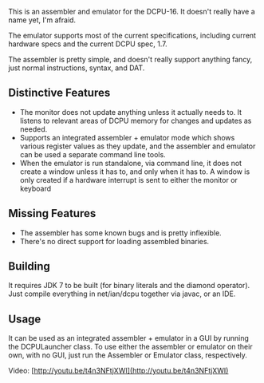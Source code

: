 This is an assembler and emulator for the DCPU-16. It doesn't really have a name yet, I'm afraid.

The emulator supports most of the current specifications, including current hardware specs and the current DCPU spec, 1.7.

The assembler is pretty simple, and doesn't really support anything fancy, just normal instructions, syntax, and DAT.

Distinctive Features
--------------------

- The monitor does not update anything unless it actually needs to. It listens to relevant areas of DCPU memory for changes and updates as needed.
- Supports an integrated assembler + emulator mode which shows various register values as they update, and the assembler and emulator can be used a separate command line tools.
- When the emulator is run standalone, via command line, it does not create a window unless it has to, and only when it has to. A window is only created if a hardware interrupt is sent to either the monitor or keyboard

Missing Features
----------------

- The assembler has some known bugs and is pretty inflexible.
- There's no direct support for loading assembled binaries.

Building
--------

It requires JDK 7 to be built (for binary literals and the diamond operator). Just compile everything in net/ian/dcpu together via javac, or an IDE.

Usage
-----

It can be used as an integrated assembler + emulator in a GUI by running the DCPULauncher class.
To use either the assembler or emulator on their own, with no GUI, just run the Assembler or Emulator class, respectively.

Video: [http://youtu.be/t4n3NFtjXWI](http://youtu.be/t4n3NFtjXWI)
